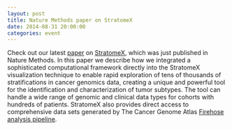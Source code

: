 ```yaml
---
layout: post
title: Nature Methods paper on StratomeX
date: 2014-08-31 20:00:00
categories: event
---
```

Check out our latest <a href="{{site.baseurl}}/publications/2014_nm_stratomex/">paper</a> on <a href="{{site.baseurl}}/tools/stratomex/">StratomeX</a>, which was just published in Nature Methods. In this paper we describe how we integrated a sophisticated computational framework directly into the StratomeX visualization technique to enable rapid exploration of tens of thousands of stratifications in cancer genomics data, creating a unique and powerful tool for the identification and characterization of tumor subtypes. The tool can handle a wide range of genomic and clinical data types for cohorts with hundreds of patients. StratomeX also provides direct access to comprehensive data sets generated by The Cancer Genome Atlas <a href="https://gdac.broadinstitute.org/">Firehose analysis pipeline</a>.